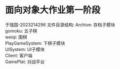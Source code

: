 # 面向对象大作业第一阶段
  于瑞国-2023214296
  文件目录结构:
     Archive: 存档子模块  
     gomoku: 五子棋   
     weiqi: 围棋  
     PlayGameSystem: 下棋子模块  
     UISystem: UI子模块  
     Client: 客户端  
     GamePlat: 对战平台  
